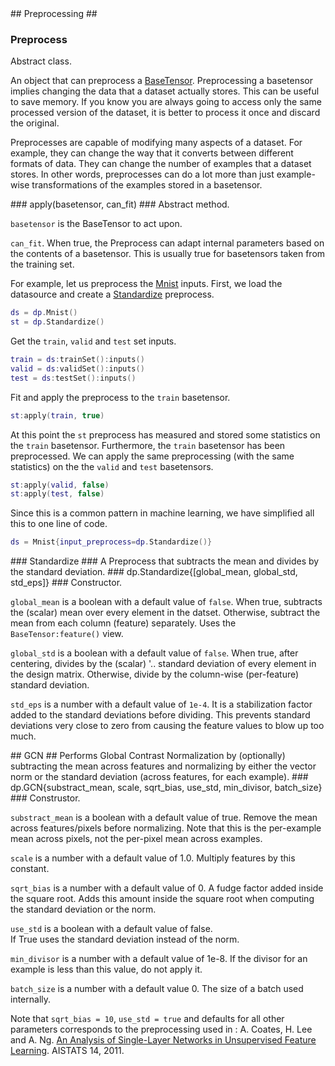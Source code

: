 <a name="dp.Preprocess"/>
## Preprocessing ##

### Preprocess ###
Abstract class.

An object that can preprocess a [BaseTensor](data.md#dp.BaseTensor).
Preprocessing a basetensor implies changing the data that
a dataset actually stores. This can be useful to save
memory. If you know you are always going to access only
the same processed version of the dataset, it is better
to process it once and discard the original.

Preprocesses are capable of modifying many aspects of
a dataset. For example, they can change the way that it
converts between different formats of data. They can
change the number of examples that a dataset stores.
In other words, preprocesses can do a lot more than
just example-wise transformations of the examples stored
in a basetensor.

<a name="dp.Preprocess.apply"/>
### apply(basetensor, can_fit) ###
Abstract method.

`basetensor` is the BaseTensor to act upon.

`can_fit`. When true, the Preprocess can adapt internal parameters based on the contents of a basetensor.
This is usually true for basetensors taken from the training set. 

For example, let us preprocess the [Mnist](data.md#dp.Mnist) inputs. First, we load the datasource and create a [Standardize](#dp.Standardize) preprocess.
```lua
ds = dp.Mnist()
st = dp.Standardize()
```
Get the `train`, `valid` and `test` set inputs.
```lua
train = ds:trainSet():inputs()
valid = ds:validSet():inputs()
test = ds:testSet():inputs()
```
Fit and apply the preprocess to the `train` basetensor.
```lua
st:apply(train, true)
```
At this point the `st` preprocess has measured and stored some statistics on the `train` basetensor. Furthermore, the `train` basetensor has been preprocessed. We can apply the same preprocessing (with the same statistics) on the the `valid` and `test` basetensors.
```lua
st:apply(valid, false)
st:apply(test, false)
```
Since this is a common pattern in machine learning, we have simplified all this to one line of code.
```lua
ds = Mnist{input_preprocess=dp.Standardize()}
```

<a name="dp.Standardize"/>
### Standardize ###
A Preprocess that subtracts the mean and divides by the standard deviation.

<a name="dp.Standardize.__init"/>
### dp.Standardize{[global_mean, global_std, std_eps]} ###
Constructor.

`global_mean` is a boolean with a default value of `false`. When true, subtracts the (scalar) mean over every element in the datset. Otherwise, subtract the mean from each column (feature) separately. Uses the `BaseTensor:feature()` view.

`global_std` is a boolean with a default value of `false`. When true, after centering, divides by the (scalar) '..
standard deviation of every element in the design matrix. Otherwise, divide by the column-wise (per-feature) standard deviation.

`std_eps` is a number with a default value of `1e-4`. It is a stabilization factor added to the standard deviations before dividing. This prevents standard deviations very close to zero from causing the feature values to blow up too much.

<a name="dp.GCN"/>
## GCN ##
Performs Global Contrast Normalization by (optionally) subtracting the 
mean across features and normalizing by either 
the vector norm or the standard deviation (across features, for 
each example).

<a name="dp.GCN.__init"/>
### dp.GCN{substract_mean, scale, sqrt_bias, use_std, min_divisor, batch_size} ###
Construstor.

`substract_mean` is a boolean with a default value of true. 
Remove the mean across features/pixels before normalizing. 
Note that this is the per-example mean across pixels, not the per-pixel mean across examples.

`scale` is a number with a default value of 1.0. Multiply features by this constant.

`sqrt_bias` is a number with a default value of 0. A fudge factor added inside the square root.
Adds this amount inside the square root when computing the standard deviation or the norm.

`use_std` is a boolean with a default value of false.  
If True uses the standard deviation instead of the norm.

`min_divisor` is a number with a default value of 1e-8.
If the divisor for an example is less than this value, do not apply it.

`batch_size` is a number with a default value 0. The size of a batch used internally.
       
Note that `sqrt_bias = 10`, `use_std = true` and defaults for all other
parameters corresponds to the preprocessing used in :
A. Coates, H. Lee and A. Ng. [An Analysis of Single-Layer
Networks in Unsupervised Feature Learning](http://www.stanford.edu/~acoates/papers/coatesleeng_aistats_2011.pdf). AISTATS 14, 2011.
